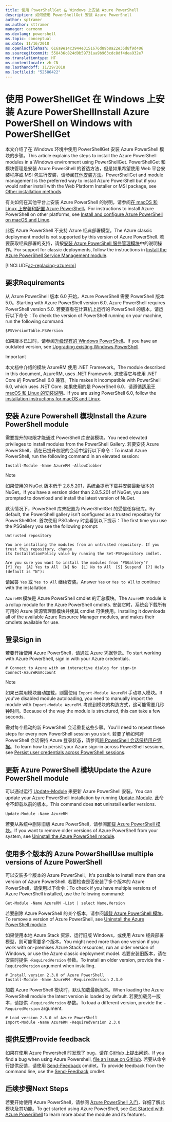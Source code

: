 ```yaml
---
title: 使用 PowerShellGet 在 Windows 上安装 Azure PowerShell
description: 如何使用 PowerShellGet 安装 Azure PowerShell
author: sptramer
ms.author: sttramer
manager: carmonm
ms.devlang: powershell
ms.topic: conceptual
ms.date: 11/16/2018
ms.openlocfilehash: 616a9e14c3944e3151676d89b8a22e35d8f9d406
ms.sourcegitcommit: 558436c824d9b59731aa9b963cdc8df4dea932e7
ms.translationtype: HT
ms.contentlocale: zh-CN
ms.lasthandoff: 11/29/2018
ms.locfileid: "52586422"
---
```

# <a name="install-azure-powershell-on-windows-with-powershellget"></a><span data-ttu-id="307ca-103">使用 PowerShellGet 在 Windows 上安装 Azure PowerShell</span><span class="sxs-lookup"><span data-stu-id="307ca-103">Install Azure PowerShell on Windows with PowerShellGet</span></span>

<span data-ttu-id="307ca-104">本文介绍了在 Windows 环境中使用 PowerShellGet 安装 Azure PowerShell 模块的步骤。</span><span class="sxs-lookup"><span data-stu-id="307ca-104">This article explains the steps to install the Azure PowerShell modules in a Windows environment using PowerShellGet.</span></span> <span data-ttu-id="307ca-105">PowerShellGet 和模块管理是安装 Azure PowerShell 的首选方法，但是如果希望使用 Web 平台安装程序或 MSI 包进行安装，请参阅[其他安装方法](other-install.md)。</span><span class="sxs-lookup"><span data-stu-id="307ca-105">PowerShellGet and module management is the preferred way to install Azure PowerShell but if you would rather install with the Web Platform Installer or MSI package, see [Other installation methods](other-install.md).</span></span>

<span data-ttu-id="307ca-106">有关如何在其他平台上安装 Azure PowerShell 的说明，请参阅[在 macOS 和 Linux 上安装和配置 Azure PowerShell](install-azurermps-maclinux.md)。</span><span class="sxs-lookup"><span data-stu-id="307ca-106">For instructions to install Azure PowerShell on other platforms, see [Install and configure Azure PowerShell on macOS and Linux](install-azurermps-maclinux.md).</span></span>

<span data-ttu-id="307ca-107">此版 Azure PowerShell 不支持 Azure 经典部署模型。</span><span class="sxs-lookup"><span data-stu-id="307ca-107">The Azure classic deployment model is not supported by this version of Azure PowerShell.</span></span> <span data-ttu-id="307ca-108">若要获取经典部署的支持，请按[安装 Azure PowerShell 服务管理模块](/powershell/azure/servicemanagement/install-azure-ps)中的说明操作。</span><span class="sxs-lookup"><span data-stu-id="307ca-108">For support for classic deployments, follow the instructions in [Install the Azure PowerShell Service Management module](/powershell/azure/servicemanagement/install-azure-ps).</span></span>

[!INCLUDE[az-replacing-azurerm](../includes/az-replacing-azurerm.md)]

## <a name="requirements"></a><span data-ttu-id="307ca-109">要求</span><span class="sxs-lookup"><span data-stu-id="307ca-109">Requirements</span></span>

<span data-ttu-id="307ca-110">从 Azure PowerShell 版本 6.0 开始，Azure PowerShell 需要 PowerShell 版本 5.0。</span><span class="sxs-lookup"><span data-stu-id="307ca-110">Starting with Azure PowerShell version 6.0, Azure PowerShell requires PowerShell version 5.0.</span></span> <span data-ttu-id="307ca-111">若要查看在计算机上运行的 PowerShell 的版本，请运行以下命令：</span><span class="sxs-lookup"><span data-stu-id="307ca-111">To check the version of PowerShell running on your machine, run the following command:</span></span>

```powershell-interactive
$PSVersionTable.PSVersion
```

<span data-ttu-id="307ca-112">如果版本已过时，请参阅[升级现有的 Windows PowerShell](/powershell/scripting/setup/installing-windows-powershell?view=powershell-6#upgrading-existing-windows-powershell)。</span><span class="sxs-lookup"><span data-stu-id="307ca-112">If you have an outdated version, see [Upgrading existing Windows PowerShell](/powershell/scripting/setup/installing-windows-powershell?view=powershell-6#upgrading-existing-windows-powershell).</span></span>

> [!IMPORTANT]
> <span data-ttu-id="307ca-113">本文档中介绍的模块 AzureRM 使用 .NET Framework。</span><span class="sxs-lookup"><span data-stu-id="307ca-113">The module described in this document, AzureRM, uses .NET Framework.</span></span> <span data-ttu-id="307ca-114">这使得它与使用 .NET Core 的 PowerShell 6.0 兼容。</span><span class="sxs-lookup"><span data-stu-id="307ca-114">This makes it incompatible with PowerShell 6.0, which uses .NET Core.</span></span> <span data-ttu-id="307ca-115">如果使用的是 PowerShell 6.0，请遵循[适用于 macOS 和 Linux 的安装说明](install-azurermps-maclinux.md)。</span><span class="sxs-lookup"><span data-stu-id="307ca-115">If you are using PowerShell 6.0, follow the [installation instructions for macOS and Linux](install-azurermps-maclinux.md).</span></span>

## <a name="install-the-azure-powershell-module"></a><span data-ttu-id="307ca-116">安装 Azure Powershell 模块</span><span class="sxs-lookup"><span data-stu-id="307ca-116">Install the Azure PowerShell module</span></span>

<span data-ttu-id="307ca-117">需要提升的权限才能通过 PowerShell 库安装模块。</span><span class="sxs-lookup"><span data-stu-id="307ca-117">You need elevated privileges to install modules from the PowerShell Gallery.</span></span> <span data-ttu-id="307ca-118">若要安装 Azure PowerShell，请在已提升权限的会话中运行以下命令：</span><span class="sxs-lookup"><span data-stu-id="307ca-118">To install Azure PowerShell, run the following command in an elevated session:</span></span>

```powershell-interactive
Install-Module -Name AzureRM -AllowClobber
```

> [!NOTE]
> <span data-ttu-id="307ca-119">如果使用的 NuGet 版本低于 2.8.5.201，系统会提示下载并安装最新版本的 NuGet。</span><span class="sxs-lookup"><span data-stu-id="307ca-119">If you have a version older than 2.8.5.201 of NuGet, you are prompted to download and install the latest version of NuGet.</span></span>

<span data-ttu-id="307ca-120">默认情况下，PowerShell 库未配置为 PowerShellGet 的受信任存储库。</span><span class="sxs-lookup"><span data-stu-id="307ca-120">By default, the PowerShell gallery isn't configured as a trusted repository for PowerShellGet.</span></span> <span data-ttu-id="307ca-121">首次使用 PSGallery 时会看到以下提示：</span><span class="sxs-lookup"><span data-stu-id="307ca-121">The first time you use the PSGallery you see the following prompt:</span></span>

```output
Untrusted repository

You are installing the modules from an untrusted repository. If you trust this repository, change
its InstallationPolicy value by running the Set-PSRepository cmdlet.

Are you sure you want to install the modules from 'PSGallery'?
[Y] Yes  [A] Yes to All  [N] No  [L] No to All  [S] Suspend  [?] Help (default is "N"):
```

<span data-ttu-id="307ca-122">请回答 `Yes` 或 `Yes to All` 继续安装。</span><span class="sxs-lookup"><span data-stu-id="307ca-122">Answer `Yes` or `Yes to All` to continue with the installation.</span></span>

<span data-ttu-id="307ca-123">`AzureRM` 模块是 Azure PowerShell cmdlet 的汇总模块。</span><span class="sxs-lookup"><span data-stu-id="307ca-123">The `AzureRM` module is a rollup module for the Azure PowerShell cmdlets.</span></span> <span data-ttu-id="307ca-124">安装它时，系统会下载所有可用的 Azure 资源管理器模块并使其 cmdlet 可供使用。</span><span class="sxs-lookup"><span data-stu-id="307ca-124">Installing it downloads all of the available Azure Resource Manager modules, and makes their cmdlets available for use.</span></span>

## <a name="sign-in"></a><span data-ttu-id="307ca-125">登录</span><span class="sxs-lookup"><span data-stu-id="307ca-125">Sign in</span></span>

<span data-ttu-id="307ca-126">若要开始使用 Azure PowerShell，请通过 Azure 凭据登录。</span><span class="sxs-lookup"><span data-stu-id="307ca-126">To start working with Azure PowerShell, sign in with your Azure credentials.</span></span>

```powershell-interactive
# Connect to Azure with an interactive dialog for sign-in
Connect-AzureRmAccount
```

> [!NOTE]
>
> <span data-ttu-id="307ca-127">如果已禁用模块自动加载，则需使用 `Import-Module AzureRM` 手动导入模块。</span><span class="sxs-lookup"><span data-stu-id="307ca-127">If you've disabled module autoloading, you need to manually import the module with `Import-Module AzureRM`.</span></span> <span data-ttu-id="307ca-128">考虑到模块的构造方式，这可能需要几秒钟时间。</span><span class="sxs-lookup"><span data-stu-id="307ca-128">Because of the way the module is structured, this can take a few seconds.</span></span>


<span data-ttu-id="307ca-129">需对每个启动的新 PowerShell 会话重复这些步骤。</span><span class="sxs-lookup"><span data-stu-id="307ca-129">You'll need to repeat these steps for every new PowerShell session you start.</span></span> <span data-ttu-id="307ca-130">若要了解如何跨 PowerShell 会话保持 Azure 登录状态，请参阅[跨 PowerShell 会话保持用户凭据](context-persistence.md)。</span><span class="sxs-lookup"><span data-stu-id="307ca-130">To learn how to persist your Azure sign-in across PowerShell sessions, see [Persist user credentials across PowerShell sessions](context-persistence.md).</span></span>

## <a name="update-the-azure-powershell-module"></a><span data-ttu-id="307ca-131">更新 Azure PowerShell 模块</span><span class="sxs-lookup"><span data-stu-id="307ca-131">Update the Azure PowerShell module</span></span>

<span data-ttu-id="307ca-132">可以通过运行 [Update-Module](/powershell/module/powershellget/update-module) 来更新 Azure PowerShell 安装。</span><span class="sxs-lookup"><span data-stu-id="307ca-132">You can update your Azure PowerShell installation by running [Update-Module](/powershell/module/powershellget/update-module).</span></span> <span data-ttu-id="307ca-133">此命令不卸载以前的版本。</span><span class="sxs-lookup"><span data-stu-id="307ca-133">This command does __not__ uninstall earlier versions.</span></span>

```powershell-interactive
Update-Module -Name AzureRM
```

<span data-ttu-id="307ca-134">若要从系统中删除旧版 Azure PowerShell，请参阅[卸载 Azure PowerShell 模块](uninstall-azurerm-ps.md)。</span><span class="sxs-lookup"><span data-stu-id="307ca-134">If you want to remove older versions of Azure PowerShell from your system, see [Uninstall the Azure PowerShell module](uninstall-azurerm-ps.md).</span></span>

## <a name="use-multiple-versions-of-azure-powershell"></a><span data-ttu-id="307ca-135">使用多个版本的 Azure PowerShell</span><span class="sxs-lookup"><span data-stu-id="307ca-135">Use multiple versions of Azure PowerShell</span></span>

<span data-ttu-id="307ca-136">可以安装多个版本的 Azure PowerShell。</span><span class="sxs-lookup"><span data-stu-id="307ca-136">It's possible to install more than one version of Azure PowerShell.</span></span> <span data-ttu-id="307ca-137">若要检查是否安装了多个版本的 Azure PowerShell，请使用以下命令：</span><span class="sxs-lookup"><span data-stu-id="307ca-137">To check if you have multiple versions of Azure PowerShell installed, use the following command:</span></span>

```powershell-interactive
Get-Module -Name AzureRM -List | select Name,Version
```

<span data-ttu-id="307ca-138">若要删除 Azure PowerShell 的某个版本，请参阅[卸载 Azure PowerShell 模块](uninstall-azurerm-ps.md)。</span><span class="sxs-lookup"><span data-stu-id="307ca-138">To remove a version of Azure PowerShell, see [Uninstall the Azure PowerShell module](uninstall-azurerm-ps.md).</span></span>

<span data-ttu-id="307ca-139">如果使用本地 Azure Stack 资源、运行旧版 Windows，或使用 Azure 经典部署模型，则可能需要多个版本。</span><span class="sxs-lookup"><span data-stu-id="307ca-139">You might need more than one version if you work with on-premises Azure Stack resources, run an older version of Windows, or use the Azure classic deployment model.</span></span> <span data-ttu-id="307ca-140">若要安装旧版本，请在安装时提供 `-RequiredVersion` 参数。</span><span class="sxs-lookup"><span data-stu-id="307ca-140">To install an older version, provide the `-RequiredVersion` argument when installing.</span></span>

```powershell-interactive
# Install version 2.3.0 of Azure PowerShell
Install-Module -Name AzureRM -RequiredVersion 2.3.0
```

<span data-ttu-id="307ca-141">加载 Azure PowerShell 模块时，默认加载最新版本。</span><span class="sxs-lookup"><span data-stu-id="307ca-141">When loading the Azure PowerShell module the latest version is loaded by default.</span></span> <span data-ttu-id="307ca-142">若要加载另一版本，请提供 `-RequiredVersion` 参数。</span><span class="sxs-lookup"><span data-stu-id="307ca-142">To load a different version, provide the `-RequiredVersion` argument.</span></span>

```powershell-interactive
# Load version 2.3.0 of Azure PowerShell
Import-Module -Name AzureRM -RequiredVersion 2.3.0
```

## <a name="provide-feedback"></a><span data-ttu-id="307ca-143">提供反馈</span><span class="sxs-lookup"><span data-stu-id="307ca-143">Provide feedback</span></span>

<span data-ttu-id="307ca-144">如果在使用 Azure Powershell 时发现了 bug，请[在 GitHub 上提出问题](https://github.com/Azure/azure-powershell/issues)。</span><span class="sxs-lookup"><span data-stu-id="307ca-144">If you find a bug when using Azure Powershell, [file an issue on GitHub](https://github.com/Azure/azure-powershell/issues).</span></span>
<span data-ttu-id="307ca-145">若要从命令行提供反馈，请使用 [Send-Feedback](/powershell/module/azurerm.profile/send-feedback) cmdlet。</span><span class="sxs-lookup"><span data-stu-id="307ca-145">To provide feedback from the command line, use the [Send-Feedback](/powershell/module/azurerm.profile/send-feedback) cmdlet.</span></span>

## <a name="next-steps"></a><span data-ttu-id="307ca-146">后续步骤</span><span class="sxs-lookup"><span data-stu-id="307ca-146">Next Steps</span></span>

<span data-ttu-id="307ca-147">若要开始使用 Azure PowerShell，请参阅 [Azure PowerShell 入门](get-started-azureps.md)，详细了解此模块及其功能。</span><span class="sxs-lookup"><span data-stu-id="307ca-147">To get started using Azure PowerShell, see [Get Started with Azure PowerShell](get-started-azureps.md) to learn more about the module and its features.</span></span>
